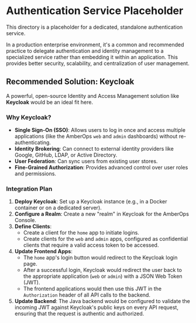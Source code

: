 # Authentication Service Placeholder

This directory is a placeholder for a dedicated, standalone authentication service.

In a production enterprise environment, it's a common and recommended practice to delegate authentication and identity management to a specialized service rather than embedding it within an application. This provides better security, scalability, and centralization of user management.

## Recommended Solution: Keycloak

A powerful, open-source Identity and Access Management solution like **Keycloak** would be an ideal fit here.

### Why Keycloak?

*   **Single Sign-On (SSO)**: Allows users to log in once and access multiple applications (like the AmberOps `web` and `admin` dashboards) without re-authenticating.
*   **Identity Brokering**: Can connect to external identity providers like Google, GitHub, LDAP, or Active Directory.
*   **User Federation**: Can sync users from existing user stores.
*   **Fine-Grained Authorization**: Provides advanced control over user roles and permissions.

### Integration Plan

1.  **Deploy Keycloak**: Set up a Keycloak instance (e.g., in a Docker container or on a dedicated server).
2.  **Configure a Realm**: Create a new "realm" in Keycloak for the AmberOps Console.
3.  **Define Clients**:
    *   Create a client for the `home` app to initiate logins.
    *   Create clients for the `web` and `admin` apps, configured as confidential clients that require a valid access token to be accessed.
4.  **Update Frontend Apps**:
    *   The `home` app's login button would redirect to the Keycloak login page.
    *   After a successful login, Keycloak would redirect the user back to the appropriate application (`web` or `admin`) with a JSON Web Token (JWT).
    *   The frontend applications would then use this JWT in the `Authorization` header of all API calls to the backend.
5.  **Update Backend**: The Java backend would be configured to validate the incoming JWT against Keycloak's public keys on every API request, ensuring that the request is authentic and authorized.
